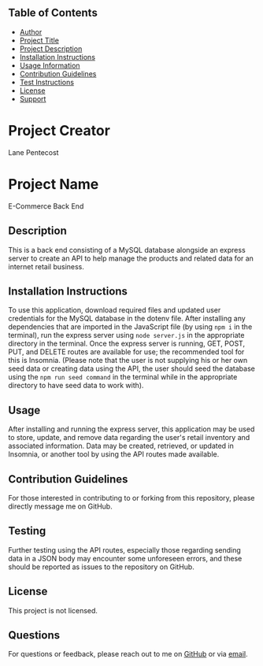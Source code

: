   ## Table of Contents
  * [Author](#authorName)
  * [Project Title](#projectName)
  * [Project Description](#projectDescription)
  * [Installation Instructions](#projectInstallation)
  * [Usage Information](#projectUsage)
  * [Contribution Guidelines](#projectContribution)
  * [Test Instructions](#projectTesting)
  * [License](#projectLicense)
  * [Support](#projectEmail)

  # Project Creator
  Lane Pentecost

  # Project Name
  E-Commerce Back End

  ## Description
  This is a back end consisting of a MySQL database alongside an express server to create an API to help manage the products and related data for an internet retail business.

  ## Installation Instructions
  To use this application, download required files and updated user credentials for the MySQL database in the dotenv file. After installing any dependencies that are imported in the JavaScript file (by using `npm i` in the terminal), run the express server using `node server.js` in the appropriate directory in the terminal. Once the express server is running, GET, POST, PUT, and DELETE routes are available for use; the recommended tool for this is Insomnia. (Please note that the user is not supplying his or her own seed data or creating data using the API, the user should seed the database using the `npm run seed command` in the terminal while in the appropriate directory to have seed data to work with).

  ## Usage
  After installing and running the express server, this application may be used to store, update, and remove data regarding the user's retail inventory and associated information. Data may be created, retrieved, or updated in Insomnia, or another tool by using the API routes made available.

  ## Contribution Guidelines
  For those interested in contributing to or forking from this repository, please directly message me on GitHub.

  ## Testing
  Further testing using the API routes, especially those regarding sending data in a JSON body may encounter some unforeseen errors, and these should be reported as issues to the repository on GitHub.

  ## License
  This project is not licensed.

  ## Questions
  For questions or feedback, please reach out to me on <a href="https://github.com/Project-Faust">GitHub</a> or via <a href="mailto:pentecost.cody.lane@gmail.com">email</a>.
    
